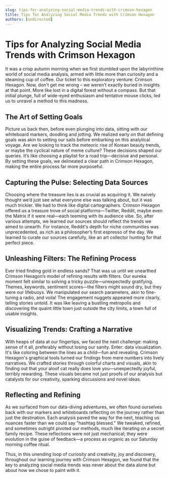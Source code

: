 ```yaml
---
slug: tips-for-analyzing-social-media-trends-with-crimson-hexagon
title: Tips for Analyzing Social Media Trends with Crimson Hexagon
authors: [undirected]
---
```



# Tips for Analyzing Social Media Trends with Crimson Hexagon

It was a crisp autumn morning when we first stumbled upon the labyrinthine world of social media analysis, armed with little more than curiosity and a steaming cup of coffee. Our ticket to this exploratory venture: Crimson Hexagon. Now, don't get me wrong – we weren't exactly buried in insights at that point. More like lost in a digital forest without a compass. But that initial plunge, full of wide-eyed enthusiasm and tentative mouse clicks, led us to unravel a method to this madness.

## The Art of Setting Goals

Picture us back then, before even plunging into data, sitting with our whiteboard markers, doodling and jotting. We realized early on that defining goals was akin to setting our sails before embarking on this analytical voyage. Are we looking to track the meteoric rise of Korean beauty trends, or maybe the cyclical nature of meme culture? These decisions shaped our queries. It’s like choosing a playlist for a road trip—decisive and personal. By setting these goals, we delineated a clear path in Crimson Hexagon, making the entire process far more purposeful.

## Capturing the Pulse: Selecting Data Sources

Choosing where the treasure lies is as crucial as acquiring it. We naively thought we’d just see what everyone else was talking about, but it was much trickier. We had to think like digital cartographers. Crimson Hexagon offered us a treasure trove of social platforms—Twitter, Reddit, maybe even the Matrix if it were real—each teeming with its audience vibe. So, after various attempts, we learned our sources should reflect the trends we aimed to unearth. For instance, Reddit's depth for niche communities was unprecedented, as rich as a philosopher’s first espresso of the day. We learned to curate our sources carefully, like an art collector hunting for that perfect piece.

## Unleashing Filters: The Refining Process

Ever tried finding gold in endless sands? That was us until we unearthed Crimson Hexagon’s model of refining results with filters. Our eureka moment felt similar to solving a tricky puzzle—unexpectedly gratifying. Themes, keywords, sentiment scores—the filters might sound dry, but they were our lifebuoys. We manipulated our search parameters, akin to fine-tuning a radio, and voila! The engagement nuggets appeared more clearly, telling stories untold. It was like leaving a bustling metropolis and discovering the quaint little town just outside the city limits, a town full of usable insights.

## Visualizing Trends: Crafting a Narrative

With heaps of data at our fingertips, we faced the next challenge: making sense of it all, preferably without losing our sanity. Enter: data visualization. It's like coloring between the lines as a child—fun and revealing. Crimson Hexagon's graphical tools turned our findings from mere numbers into lively narratives. We crafted stories through colorful charts and visuals, akin to finding out that your aloof cat really does love you—unexpectedly joyful, terribly rewarding. These visuals became not just proofs of our analysis but catalysts for our creativity, sparking discussions and novel ideas.

## Reflecting and Refining

As we surfaced from our data-diving adventures, we often found ourselves back with our markers and whiteboards reflecting on the journey rather than just the destination. Each analysis paved the way for the next, teaching us nuances faster than we could say "hashtag blessed." We tweaked, refined, and sometimes outright pivoted our methods, much like iterating on a secret family recipe. These reflections were not just mechanical; they were evolution in the guise of feedback—a process as organic as our Saturday morning coffee ritual.

Thus, in this unending loop of curiosity and creativity, joy and discovery, throughout our learning journey with Crimson Hexagon, we found that the key to analyzing social media trends was never about the data alone but about how we chose to paint with it.

